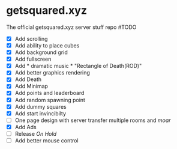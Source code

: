 # getsquared.xyz
The official getsquared.xyz server stuff repo
#TODO
- [x] Add scrolling
- [x] Add ability to place cubes
- [x] Add background grid
- [x] Add fullscreen
- [x] Add * dramatic music * "Rectangle of Death(ROD)" 
- [x] Add better graphics rendering
- [x] Add Death
- [x] Add Minimap
- [x] Add points and leaderboard
- [x] Add random spawning point
- [x] Add dummy squares
- [x] Add start invincibilty
- [ ] One page design with server transfer multiple rooms and *moar*
- [x] Add Ads
- [ ] Release *On Hold*
- [ ] Add better mouse control
